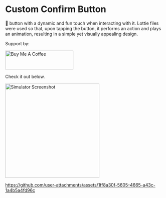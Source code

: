 # Custom Confirm Button
🎉 button with a dynamic and fun touch when interacting with it. Lottie files were used so that, upon tapping the button, it performs an action and plays an animation, resulting in a simple yet visually appealing design.

Support by:

<a href="https://www.buymeacoffee.com/eliofernandez" target="_blank"><img src="https://cdn.buymeacoffee.com/buttons/v2/default-yellow.png" alt="Buy Me A Coffee" style="height: 60px !important;width: 217px !important;" ></a>

Check it out below.

<img src="https://github.com/user-attachments/assets/96e15eb5-57e4-4ae3-ae87-71877cfa68ec" alt="Simulator Screenshot" width="300">

https://github.com/user-attachments/assets/1ff8a30f-5605-4665-a43c-1a4b5a4fd96c

